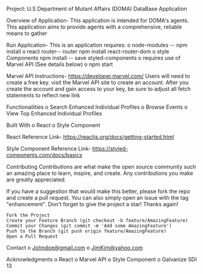  Project: U.S Department of Mutant Affairs (DOMA) DataBase Application 

Overview of Application- 
This application is intended for DOMA's agents. This application aims to provide agents with a comprehensive, reliable means to gather 


Run Application-
 This is an application requires:
    o node-modules -- npm install 
    o react router--  router npm install react-router-dom
    o style Components npm install -- save styled-components
    o requires use of Marvel API (See details below)
    o npm start 



Marvel API Instructions-
 https://developer.marvel.com/
 Users will need to create a free key. visit the Marvel API site to create an account. After you create the account and gain access to your key, be sure to adjust all fetch statements to reflect new link 



 Functionailities
    o Search Enhanced Individual Profiles 
    o Browse Events
    o View Top Enhanced Individual Profiles 


Built With 
    o React
    o Style Component



React Reference Link-
 https://reactjs.org/docs/getting-started.html


Style Component  Reference Link- 
https://styled-components.com/docs/basics

Contributing
Contributions are what make the open source community such an amazing place to learn, inspire, and create. Any contributions you make are greatly appreciated.

If you have a suggestion that would make this better, please fork the repo and create a pull request. You can also simply open an issue with the tag "enhancement". Don't forget to give the project a star! Thanks again!

    Fork the Project
    Create your Feature Branch (git checkout -b feature/AmazingFeature)
    Commit your Changes (git commit -m 'Add some AmazingFeature')
    Push to the Branch (git push origin feature/AmazingFeature)
    Open a Pull Request


Contact 
o Johndoe@gmail.com
o JimKim@yahoo.com

Acknowledgments
    o React
    o Marvel API
    o Style Component
    o Galvanize SDI 13
